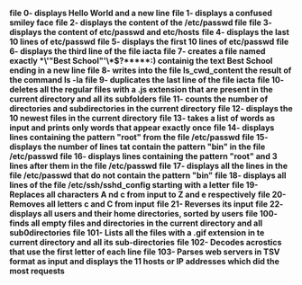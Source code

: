 **file 0- displays Hello World and a new line**
**file 1- displays a confused smiley face**
**file 2- displays the content of the /etc/passwd file**
**file 3- displays the content of etc/passwd and etc/hosts**
**file 4- displays the last 10 lines of etc/passwd**
**file 5- displays the first 10 lines of etc/passwd**
**file 6- displays the third line of the file iacta**
**file 7- creates a file named exactly \*\\'"Best School"\'\\*$\?\*\*\*\*\*:) containig the text
Best School ending in a new line** 
**file 8- writes into the file ls_cwd_content the result of the command ls -la**
**file 9- duplicates the last line of the file iacta**
**file 10- deletes all the regular files with a .js extension that are present in the current directory and all its subfolders**
**file 11- counts the number of directories and subdirectories in the current directory**
**file 12- displays the 10 newest files in the current directory**
**file 13- takes a list of words as input and prints only words that appear exactly once**
**file 14- displays lines containing the pattern "root" from the file /etc/passwd**
**file 15- displays the number of lines tat contain the pattern "bin" in the file /etc/passwd**
**file 16- displays lines containing the pattern "root" and 3 lines after them in the file /etc/passwd**
**file 17- displays all the lines in the file /etc/passwd that do not contain the pattern "bin"**
**file 18- displays all lines of the file /etc/ssh/sshd_config starting with a letter**
**file 19- Replaces all characters A nd c from input to Z and e respectively**
**file 20- Removes all letters c and C from input**
**file 21- Reverses its input**
**file 22- displays all users and their home directories, sorted by users**
**file 100- finds all empty files and directories in the current directory and all sub0directories**
**file 101- Lists all the files with a .gif extension in te current directory and all its sub-directories**
**file 102- Decodes acrostics that use the first letter of each line**
**file 103- Parses web servers in TSV format as input and displays the 11 hosts or IP addresses which did the most requests**
